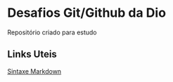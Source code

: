 # Desafios Git/Github da Dio
Repositório criado para estudo
## Links Uteis 
[Sintaxe Markdown](www.markdownguide.org/basic-syntax/)
